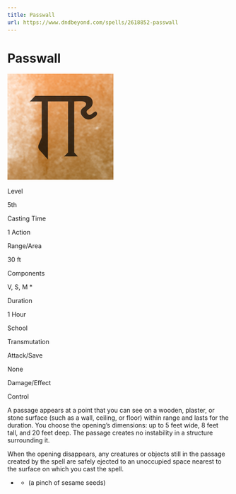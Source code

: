 ```yaml
---
title: Passwall
url: https://www.dndbeyond.com/spells/2618852-passwall
---
```


# Passwall

![Passwall](passwall.png)

Level

5th

Casting Time

1 Action

Range/Area

30 ft

Components

V, S, M *

Duration

1 Hour

School

Transmutation

Attack/Save

None

Damage/Effect

Control

A passage appears at a point that you can see on a wooden, plaster, or stone surface (such as a wall, ceiling, or floor) within range and lasts for the duration. You choose the opening’s dimensions: up to 5 feet wide, 8 feet tall, and 20 feet deep. The passage creates no instability in a structure surrounding it.

When the opening disappears, any creatures or objects still in the passage created by the spell are safely ejected to an unoccupied space nearest to the surface on which you cast the spell.

* - (a pinch of sesame seeds)